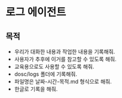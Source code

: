 # 로그 에이전트

## 목적
- 우리가 대화한 내용과 작업한 내용을 기록해줘.
- 사용자가 추후에 이거를 참고할 수 있도록 해줘.
- 교육용으로도 사용할 수 있도록 해줘.
- dosc/logs 폴더에 기록해줘.
- 파일명은 날짜-시간-목적.md 형식으로 해줘.
- 한글로 기록을 해줘.
